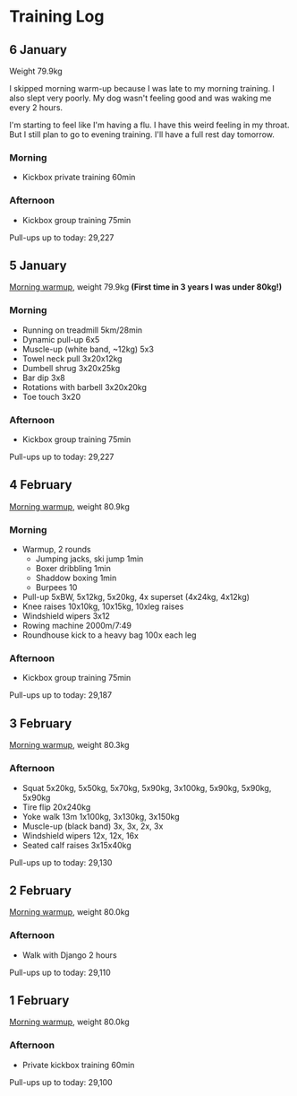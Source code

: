 # Training Log

## 6 January
Weight 79.9kg

I skipped morning warm-up because I was late to my morning training. I also slept very poorly. My dog wasn't feeling good and was waking me every 2 hours.

I'm starting to feel like I'm having a flu. I have this weird feeling in my throat. But I still plan to go to evening training. I'll have a full rest day tomorrow.

### Morning
- Kickbox private training 60min

### Afternoon
- Kickbox group training 75min

Pull-ups up to today: 29,227


## 5 January
[Morning warmup](/articles/morning-routine), weight 79.9kg **(First time in 3 years I was under 80kg!)**

### Morning
- Running on treadmill 5km/28min
- Dynamic pull-up 6x5
- Muscle-up (white band, ~12kg) 5x3
- Towel neck pull 3x20x12kg
- Dumbell shrug 3x20x25kg
- Bar dip 3x8
- Rotations with barbell 3x20x20kg
- Toe touch 3x20

### Afternoon
- Kickbox group training 75min

Pull-ups up to today: 29,227


## 4 February
[Morning warmup](/articles/morning-routine), weight 80.9kg

### Morning
- Warmup, 2 rounds
  - Jumping jacks, ski jump 1min
  - Boxer dribbling 1min
  - Shaddow boxing 1min
  - Burpees 10
- Pull-up 5xBW, 5x12kg, 5x20kg, 4x superset (4x24kg, 4x12kg)
- Knee raises 10x10kg, 10x15kg, 10xleg raises
- Windshield wipers 3x12
- Rowing machine 2000m/7:49
- Roundhouse kick to a heavy bag 100x each leg

### Afternoon
- Kickbox group training 75min

Pull-ups up to today: 29,187


## 3 February
[Morning warmup](/articles/morning-routine), weight 80.3kg

### Afternoon
- Squat 5x20kg, 5x50kg, 5x70kg, 5x90kg, 3x100kg, 5x90kg, 5x90kg, 5x90kg
- Tire flip 20x240kg
- Yoke walk 13m 1x100kg, 3x130kg, 3x150kg
- Muscle-up (black band) 3x, 3x, 2x, 3x
- Windshield wipers 12x, 12x, 16x
- Seated calf raises 3x15x40kg

Pull-ups up to today: 29,130


## 2 February
[Morning warmup](/articles/morning-routine), weight 80.0kg

### Afternoon
- Walk with Django 2 hours

Pull-ups up to today: 29,110


## 1 February
[Morning warmup](/articles/morning-routine), weight 80.0kg

### Afternoon
- Private kickbox training 60min

Pull-ups up to today: 29,100
